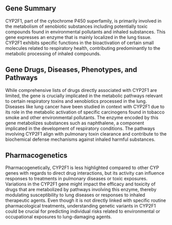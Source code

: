 ## Gene Summary
CYP2F1, part of the cytochrome P450 superfamily, is primarily involved in the metabolism of xenobiotic substances including potentially toxic compounds found in environmental pollutants and inhaled substances. This gene expresses an enzyme that is mainly localized in the lung tissue. CYP2F1 exhibits specific functions in the bioactivation of certain small molecules related to respiratory health, contributing predominantly to the metabolic processing of inhaled compounds.

## Gene Drugs, Diseases, Phenotypes, and Pathways
While comprehensive lists of drugs directly associated with CYP2F1 are limited, the gene is crucially implicated in the metabolic pathways relevant to certain respiratory toxins and xenobiotics processed in the lung. Diseases like lung cancer have been studied in context with CYP2F1 due to its role in the metabolic activation of specific carcinogens found in tobacco smoke and other environmental pollutants. The enzyme encoded by this gene metabolizes substances such as naphthalene, a component implicated in the development of respiratory conditions. The pathways involving CYP2F1 align with pulmonary toxin clearance and contribute to the biochemical defense mechanisms against inhaled harmful substances.

## Pharmacogenetics
Pharmacogenetically, CYP2F1 is less highlighted compared to other CYP genes with regards to direct drug interactions, but its activity can influence responses to treatments in pulmonary diseases or toxic exposures. Variations in the CYP2F1 gene might impact the efficacy and toxicity of drugs that are metabolized by pathways involving this enzyme, thereby modulating susceptibility to lung diseases or responses to inhaled therapeutic agents. Even though it is not directly linked with specific routine pharmacological treatments, understanding genetic variants in CYP2F1 could be crucial for predicting individual risks related to environmental or occupational exposures to lung-damaging agents.